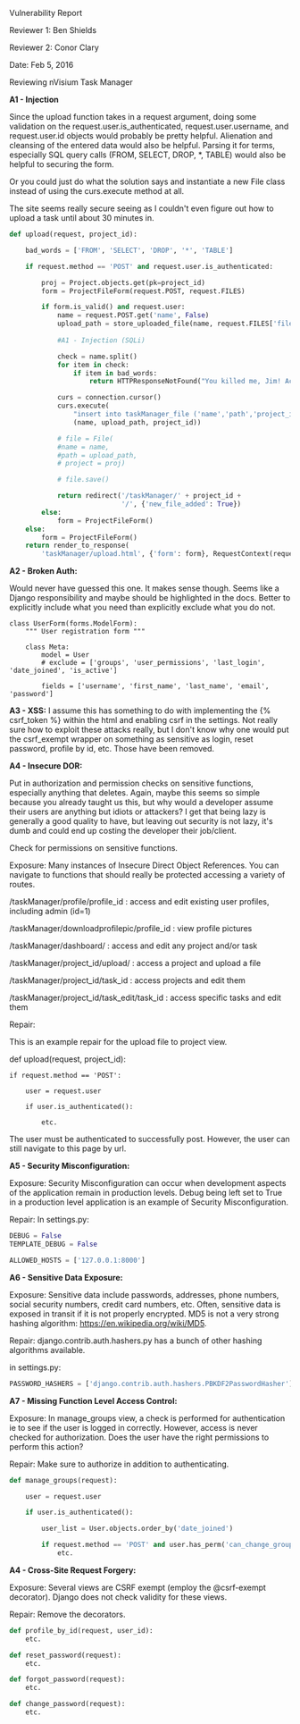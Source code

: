 Vulnerability Report

Reviewer 1: Ben Shields

Reviewer 2: Conor Clary

Date: Feb 5, 2016

Reviewing nVisium Task Manager


**A1 - Injection**

Since the upload function takes in a request argument, doing some validation on the request.user.is_authenticated, request.user.username, and request.user.id objects would probably be pretty helpful. Alienation and cleansing of the entered data would also be helpful. Parsing it for terms, especially SQL query calls (FROM, SELECT, DROP, *, TABLE) would also be helpful to securing the form.

Or you could just do what the solution says and instantiate a new File class instead of using the curs.execute method at all. 

The site seems really secure seeing as I couldn't even figure out how to upload a task until about 30 minutes in.

```Python
def upload(request, project_id):

    bad_words = ['FROM', 'SELECT', 'DROP', '*', 'TABLE']

    if request.method == 'POST' and request.user.is_authenticated:

        proj = Project.objects.get(pk=project_id)
        form = ProjectFileForm(request.POST, request.FILES)

        if form.is_valid() and request.user:
            name = request.POST.get('name', False)
            upload_path = store_uploaded_file(name, request.FILES['file'])
            
            #A1 - Injection (SQLi)

            check = name.split()
            for item in check:
                if item in bad_words:
                    return HTTPResponseNotFound("You killed me, Jim! Actually you tried to SQL inject us, but we caught you.")

            curs = connection.cursor()
            curs.execute(
                "insert into taskManager_file ('name','path','project_id') values ('%s','%s',%s)" %
                (name, upload_path, project_id))

            # file = File(
            #name = name,
            #path = upload_path,
            # project = proj)

            # file.save()

            return redirect('/taskManager/' + project_id +
                            '/', {'new_file_added': True})
        else:
            form = ProjectFileForm()
    else:
        form = ProjectFileForm()
    return render_to_response(
        'taskManager/upload.html', {'form': form}, RequestContext(request))
```

**A2 - Broken Auth:**

Would never have guessed this one. It makes sense though. Seems like a Django responsibility and maybe should be highlighted in the docs. Better to explicitly include what you need than explicitly exclude what you do not. 

```
class UserForm(forms.ModelForm):
    """ User registration form """

    class Meta:
        model = User
        # exclude = ['groups', 'user_permissions', 'last_login', 'date_joined', 'is_active']

        fields = ['username', 'first_name', 'last_name', 'email', 'password']
```
**A3 - XSS:**
I assume this has something to do with implementing the {% csrf_token %} within the html and enabling csrf in the settings. 
Not really sure how to exploit these attacks really, but I don't know why one would put the csrf_exempt wrapper on something as sensitive as login, reset password, profile by id, etc. Those have been removed.

**A4 - Insecure DOR:**

Put in authorization and permission checks on sensitive functions, especially anything that deletes. Again, maybe this seems so simple because you already taught us this, but why would a developer assume their users are anything but idiots or attackers? I get that being lazy is generally a good quality to have, but leaving out security is not lazy, it's dumb and could end up costing the developer their job/client.

Check for permissions on sensitive functions.

Exposure: Many instances of Insecure Direct Object References. You can navigate to functions that should really be protected accessing a variety of routes.

/taskManager/profile/profile_id : access and edit existing user profiles, including admin (id=1)

/taskManager/downloadprofilepic/profile_id : view profile pictures

/taskManager/dashboard/ : access and edit any project and/or task

/taskManager/project_id/upload/ : access a project and upload a file

/taskManager/project_id/task_id : access projects and edit them

/taskManager/project_id/task_edit/task_id : access specific tasks and edit them

Repair:

This is an example repair for the upload file to project view.

def upload(request, project_id):

    if request.method == 'POST':

        user = request.user

        if user.is_authenticated():

            etc.
The user must be authenticated to successfully post. However, the user can still navigate to this page by url.

**A5 - Security Misconfiguration:**

Exposure:
Security Misconfiguration can occur when development aspects of the application remain in production levels. Debug being left set to True in a production level application is an example of Security Misconfiguration.

Repair:
In settings.py:

```python
DEBUG = False
TEMPLATE_DEBUG = False

ALLOWED_HOSTS = ['127.0.0.1:8000']
```

**A6 - Sensitive Data Exposure:**

Exposure:
Sensitive data include passwords, addresses, phone numbers, social security numbers, credit card numbers, etc. Often, sensitive data is exposed in transit if it is not properly encrypted. MD5 is not a very strong hashing algorithm: https://en.wikipedia.org/wiki/MD5.

Repair:
django.contrib.auth.hashers.py has a bunch of other hashing algorithms available.

in settings.py:

```python
PASSWORD_HASHERS = ['django.contrib.auth.hashers.PBKDF2PasswordHasher']
```

**A7 - Missing Function Level Access Control:**

Exposure:
In manage_groups view, a check is performed for authentication ie to see if the user is logged in correctly. However, access is never checked for authorization. Does the user have the right permissions to perform this action?

Repair:
Make sure to authorize in addition to authenticating.

```python
def manage_groups(request):

    user = request.user

    if user.is_authenticated():

        user_list = User.objects.order_by('date_joined')

        if request.method == 'POST' and user.has_perm('can_change_group'):
            etc.

```

**A4 - Cross-Site Request Forgery:**

Exposure:
Several views are CSRF exempt (employ the @csrf-exempt decorator). Django does not check validity for these views.

Repair:
Remove the decorators.

```python
def profile_by_id(request, user_id):
    etc.

def reset_password(request):
    etc.

def forgot_password(request):
    etc.

def change_password(request):
    etc.

```

